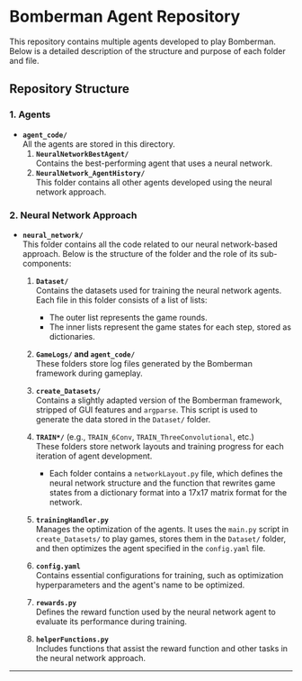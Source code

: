 # Bomberman Agent Repository

This repository contains multiple agents developed to play Bomberman. Below is a detailed description of the structure and purpose of each folder and file.

## Repository Structure

### 1. Agents

- **`agent_code/`**  
  All the agents are stored in this directory.
  1. **`NeuralNetworkBestAgent/`**  
     Contains the best-performing agent that uses a neural network.
  2. **`NeuralNetwork_AgentHistory/`**  
     This folder contains all other agents developed using the neural network approach.

### 2. Neural Network Approach

- **`neural_network/`**  
  This folder contains all the code related to our neural network-based approach. Below is the structure of the folder and the role of its sub-components:

  1. **`Dataset/`**  
     Contains the datasets used for training the neural network agents. Each file in this folder consists of a list of lists:
     - The outer list represents the game rounds.
     - The inner lists represent the game states for each step, stored as dictionaries.

  2. **`GameLogs/` and `agent_code/`**  
     These folders store log files generated by the Bomberman framework during gameplay.

  3. **`create_Datasets/`**  
     Contains a slightly adapted version of the Bomberman framework, stripped of GUI features and `argparse`. This script is used to generate the data stored in the `Dataset/` folder.

  4. **`TRAIN*/`** (e.g., `TRAIN_6Conv`, `TRAIN_ThreeConvolutional`, etc.)  
     These folders store network layouts and training progress for each iteration of agent development.
     - Each folder contains a `networkLayout.py` file, which defines the neural network structure and the function that rewrites game states from a dictionary format into a 17x17 matrix format for the network.

  5. **`trainingHandler.py`**  
     Manages the optimization of the agents. It uses the `main.py` script in `create_Datasets/` to play games, stores them in the `Dataset/` folder, and then optimizes the agent specified in the `config.yaml` file.

  6. **`config.yaml`**  
     Contains essential configurations for training, such as optimization hyperparameters and the agent's name to be optimized.

  7. **`rewards.py`**  
     Defines the reward function used by the neural network agent to evaluate its performance during training.

  8. **`helperFunctions.py`**  
     Includes functions that assist the reward function and other tasks in the neural network approach.

---
